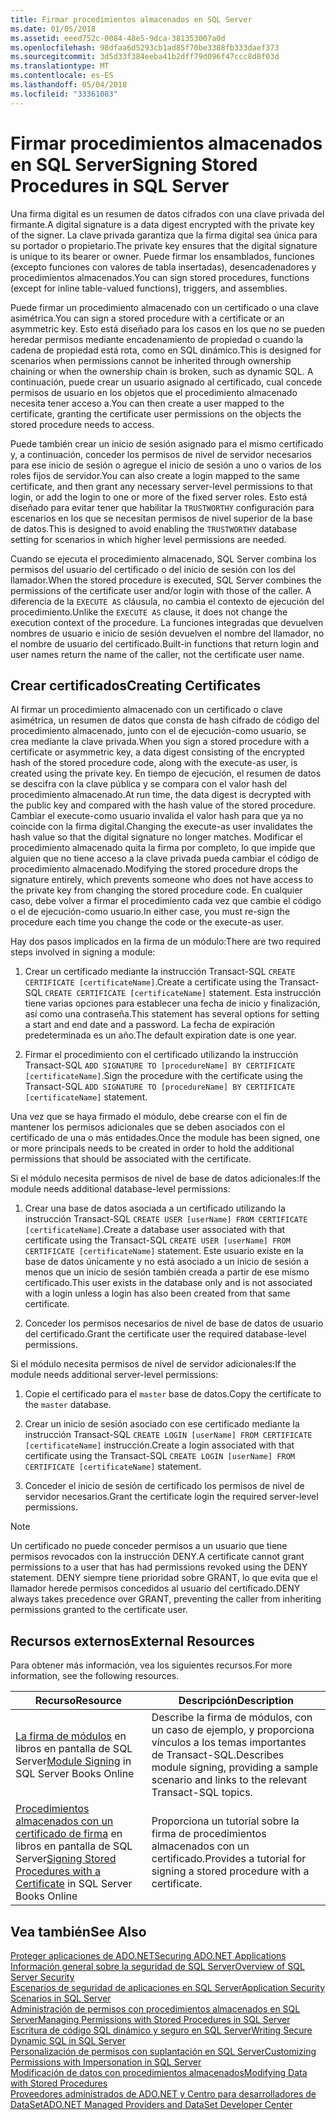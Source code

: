 ```yaml
---
title: Firmar procedimientos almacenados en SQL Server
ms.date: 01/05/2018
ms.assetid: eeed752c-0084-48e5-9dca-381353007a0d
ms.openlocfilehash: 98dfaa6d5293cb1ad85f70be3388fb333daef373
ms.sourcegitcommit: 3d5d33f384eeba41b2dff79d096f47ccc8d8f03d
ms.translationtype: MT
ms.contentlocale: es-ES
ms.lasthandoff: 05/04/2018
ms.locfileid: "33361083"
---
```

# <a name="signing-stored-procedures-in-sql-server"></a><span data-ttu-id="748ed-102">Firmar procedimientos almacenados en SQL Server</span><span class="sxs-lookup"><span data-stu-id="748ed-102">Signing Stored Procedures in SQL Server</span></span>
 <span data-ttu-id="748ed-103">Una firma digital es un resumen de datos cifrados con una clave privada del firmante.</span><span class="sxs-lookup"><span data-stu-id="748ed-103">A digital signature is a data digest encrypted with the private key of the signer.</span></span> <span data-ttu-id="748ed-104">La clave privada garantiza que la firma digital sea única para su portador o propietario.</span><span class="sxs-lookup"><span data-stu-id="748ed-104">The private key ensures that the digital signature is unique to its bearer or owner.</span></span> <span data-ttu-id="748ed-105">Puede firmar los ensamblados, funciones (excepto funciones con valores de tabla insertadas), desencadenadores y procedimientos almacenados.</span><span class="sxs-lookup"><span data-stu-id="748ed-105">You can sign stored procedures, functions (except for inline table-valued functions), triggers, and assemblies.</span></span>  
  
 <span data-ttu-id="748ed-106">Puede firmar un procedimiento almacenado con un certificado o una clave asimétrica.</span><span class="sxs-lookup"><span data-stu-id="748ed-106">You can sign a stored procedure with a certificate or an asymmetric key.</span></span> <span data-ttu-id="748ed-107">Esto está diseñado para los casos en los que no se pueden heredar permisos mediante encadenamiento de propiedad o cuando la cadena de propiedad está rota, como en SQL dinámico.</span><span class="sxs-lookup"><span data-stu-id="748ed-107">This is designed for scenarios when permissions cannot be inherited through ownership chaining or when the ownership chain is broken, such as dynamic SQL.</span></span> <span data-ttu-id="748ed-108">A continuación, puede crear un usuario asignado al certificado, cual concede permisos de usuario en los objetos que el procedimiento almacenado necesita tener acceso a.</span><span class="sxs-lookup"><span data-stu-id="748ed-108">You can then create a user mapped to the certificate, granting the certificate user permissions on the objects the stored procedure needs to access.</span></span>  

 <span data-ttu-id="748ed-109">Puede también crear un inicio de sesión asignado para el mismo certificado y, a continuación, conceder los permisos de nivel de servidor necesarios para ese inicio de sesión o agregue el inicio de sesión a uno o varios de los roles fijos de servidor.</span><span class="sxs-lookup"><span data-stu-id="748ed-109">You can also create a login mapped to the same certificate, and then grant any necessary server-level permissions to that login, or add the login to one or more of the fixed server roles.</span></span> <span data-ttu-id="748ed-110">Esto está diseñado para evitar tener que habilitar la `TRUSTWORTHY` configuración para escenarios en los que se necesitan permisos de nivel superior de la base de datos.</span><span class="sxs-lookup"><span data-stu-id="748ed-110">This is designed to avoid enabling the `TRUSTWORTHY` database setting for scenarios in which higher level permissions are needed.</span></span>  
  
 <span data-ttu-id="748ed-111">Cuando se ejecuta el procedimiento almacenado, SQL Server combina los permisos del usuario del certificado o del inicio de sesión con los del llamador.</span><span class="sxs-lookup"><span data-stu-id="748ed-111">When the stored procedure is executed, SQL Server combines the permissions of the certificate user and/or login with those of the caller.</span></span> <span data-ttu-id="748ed-112">A diferencia de la `EXECUTE AS` cláusula, no cambia el contexto de ejecución del procedimiento.</span><span class="sxs-lookup"><span data-stu-id="748ed-112">Unlike the `EXECUTE AS` clause, it does not change the execution context of the procedure.</span></span> <span data-ttu-id="748ed-113">La funciones integradas que devuelven nombres de usuario e inicio de sesión devuelven el nombre del llamador, no el nombre de usuario del certificado.</span><span class="sxs-lookup"><span data-stu-id="748ed-113">Built-in functions that return login and user names return the name of the caller, not the certificate user name.</span></span>  
  
## <a name="creating-certificates"></a><span data-ttu-id="748ed-114">Crear certificados</span><span class="sxs-lookup"><span data-stu-id="748ed-114">Creating Certificates</span></span>  
 <span data-ttu-id="748ed-115">Al firmar un procedimiento almacenado con un certificado o clave asimétrica, un resumen de datos que consta de hash cifrado de código del procedimiento almacenado, junto con el de ejecución-como usuario, se crea mediante la clave privada.</span><span class="sxs-lookup"><span data-stu-id="748ed-115">When you sign a stored procedure with a certificate or asymmetric key, a data digest consisting of the encrypted hash of the stored procedure code, along with the execute-as user, is created using the private key.</span></span> <span data-ttu-id="748ed-116">En tiempo de ejecución, el resumen de datos se descifra con la clave pública y se compara con el valor hash del procedimiento almacenado.</span><span class="sxs-lookup"><span data-stu-id="748ed-116">At run time, the data digest is decrypted with the public key and compared with the hash value of the stored procedure.</span></span> <span data-ttu-id="748ed-117">Cambiar el execute-como usuario invalida el valor hash para que ya no coincide con la firma digital.</span><span class="sxs-lookup"><span data-stu-id="748ed-117">Changing the execute-as user invalidates the hash value so that the digital signature no longer matches.</span></span> <span data-ttu-id="748ed-118">Modificar el procedimiento almacenado quita la firma por completo, lo que impide que alguien que no tiene acceso a la clave privada pueda cambiar el código de procedimiento almacenado.</span><span class="sxs-lookup"><span data-stu-id="748ed-118">Modifying the stored procedure drops the signature entirely, which prevents someone who does not have access to the private key from changing the stored procedure code.</span></span> <span data-ttu-id="748ed-119">En cualquier caso, debe volver a firmar el procedimiento cada vez que cambie el código o el de ejecución-como usuario.</span><span class="sxs-lookup"><span data-stu-id="748ed-119">In either case, you must re-sign the procedure each time you change the code or the execute-as user.</span></span>  
  
 <span data-ttu-id="748ed-120">Hay dos pasos implicados en la firma de un módulo:</span><span class="sxs-lookup"><span data-stu-id="748ed-120">There are two required steps involved in signing a module:</span></span>  
  
1.  <span data-ttu-id="748ed-121">Crear un certificado mediante la instrucción Transact-SQL `CREATE CERTIFICATE [certificateName]`.</span><span class="sxs-lookup"><span data-stu-id="748ed-121">Create a certificate using the Transact-SQL `CREATE CERTIFICATE [certificateName]` statement.</span></span> <span data-ttu-id="748ed-122">Esta instrucción tiene varias opciones para establecer una fecha de inicio y finalización, así como una contraseña.</span><span class="sxs-lookup"><span data-stu-id="748ed-122">This statement has several options for setting a start and end date and a password.</span></span> <span data-ttu-id="748ed-123">La fecha de expiración predeterminada es un año.</span><span class="sxs-lookup"><span data-stu-id="748ed-123">The default expiration date is one year.</span></span>  
  
1.  <span data-ttu-id="748ed-124">Firmar el procedimiento con el certificado utilizando la instrucción Transact-SQL `ADD SIGNATURE TO [procedureName] BY CERTIFICATE [certificateName]`.</span><span class="sxs-lookup"><span data-stu-id="748ed-124">Sign the procedure with the certificate using the Transact-SQL `ADD SIGNATURE TO [procedureName] BY CERTIFICATE [certificateName]` statement.</span></span>  

<span data-ttu-id="748ed-125">Una vez que se haya firmado el módulo, debe crearse con el fin de mantener los permisos adicionales que se deben asociados con el certificado de una o más entidades.</span><span class="sxs-lookup"><span data-stu-id="748ed-125">Once the module has been signed, one or more principals needs to be created in order to hold the additional permissions that should be associated with the certificate.</span></span>  

<span data-ttu-id="748ed-126">Si el módulo necesita permisos de nivel de base de datos adicionales:</span><span class="sxs-lookup"><span data-stu-id="748ed-126">If the module needs additional database-level permissions:</span></span>  
  
1.  <span data-ttu-id="748ed-127">Crear una base de datos asociada a un certificado utilizando la instrucción Transact-SQL `CREATE USER [userName] FROM CERTIFICATE [certificateName]`.</span><span class="sxs-lookup"><span data-stu-id="748ed-127">Create a database user associated with that certificate using the Transact-SQL `CREATE USER [userName] FROM CERTIFICATE [certificateName]` statement.</span></span> <span data-ttu-id="748ed-128">Este usuario existe en la base de datos únicamente y no está asociado a un inicio de sesión a menos que un inicio de sesión también creada a partir de ese mismo certificado.</span><span class="sxs-lookup"><span data-stu-id="748ed-128">This user exists in the database only and is not associated with a login unless a login has also been created from that same certificate.</span></span>  
  
1.  <span data-ttu-id="748ed-129">Conceder los permisos necesarios de nivel de base de datos de usuario del certificado.</span><span class="sxs-lookup"><span data-stu-id="748ed-129">Grant the certificate user the required database-level permissions.</span></span>  
  
<span data-ttu-id="748ed-130">Si el módulo necesita permisos de nivel de servidor adicionales:</span><span class="sxs-lookup"><span data-stu-id="748ed-130">If the module needs additional server-level permissions:</span></span>  
  
1.  <span data-ttu-id="748ed-131">Copie el certificado para el `master` base de datos.</span><span class="sxs-lookup"><span data-stu-id="748ed-131">Copy the certificate to the `master` database.</span></span>  
 
1.  <span data-ttu-id="748ed-132">Crear un inicio de sesión asociado con ese certificado mediante la instrucción Transact-SQL `CREATE LOGIN [userName] FROM CERTIFICATE [certificateName]` instrucción.</span><span class="sxs-lookup"><span data-stu-id="748ed-132">Create a login associated with that certificate using the Transact-SQL `CREATE LOGIN [userName] FROM CERTIFICATE [certificateName]` statement.</span></span>  
  
1.  <span data-ttu-id="748ed-133">Conceder el inicio de sesión de certificado los permisos de nivel de servidor necesarios.</span><span class="sxs-lookup"><span data-stu-id="748ed-133">Grant the certificate login the required server-level permissions.</span></span>  
  
> [!NOTE]  
>  <span data-ttu-id="748ed-134">Un certificado no puede conceder permisos a un usuario que tiene permisos revocados con la instrucción DENY.</span><span class="sxs-lookup"><span data-stu-id="748ed-134">A certificate cannot grant permissions to a user that has had permissions revoked using the DENY statement.</span></span> <span data-ttu-id="748ed-135">DENY siempre tiene prioridad sobre GRANT, lo que evita que el llamador herede permisos concedidos al usuario del certificado.</span><span class="sxs-lookup"><span data-stu-id="748ed-135">DENY always takes precedence over GRANT, preventing the caller from inheriting permissions granted to the certificate user.</span></span>  
  
## <a name="external-resources"></a><span data-ttu-id="748ed-136">Recursos externos</span><span class="sxs-lookup"><span data-stu-id="748ed-136">External Resources</span></span>  
 <span data-ttu-id="748ed-137">Para obtener más información, vea los siguientes recursos.</span><span class="sxs-lookup"><span data-stu-id="748ed-137">For more information, see the following resources.</span></span>  
  
|<span data-ttu-id="748ed-138">Recurso</span><span class="sxs-lookup"><span data-stu-id="748ed-138">Resource</span></span>|<span data-ttu-id="748ed-139">Descripción</span><span class="sxs-lookup"><span data-stu-id="748ed-139">Description</span></span>|  
|--------------|-----------------|  
|<span data-ttu-id="748ed-140">[La firma de módulos](http://go.microsoft.com/fwlink/?LinkId=98590) en libros en pantalla de SQL Server</span><span class="sxs-lookup"><span data-stu-id="748ed-140">[Module Signing](http://go.microsoft.com/fwlink/?LinkId=98590) in SQL Server Books Online</span></span>|<span data-ttu-id="748ed-141">Describe la firma de módulos, con un caso de ejemplo, y proporciona vínculos a los temas importantes de Transact-SQL.</span><span class="sxs-lookup"><span data-stu-id="748ed-141">Describes module signing, providing a sample scenario and links to the relevant Transact-SQL topics.</span></span>|  
|<span data-ttu-id="748ed-142">[Procedimientos almacenados con un certificado de firma](http://msdn.microsoft.com/library/bb283630.aspx) en libros en pantalla de SQL Server</span><span class="sxs-lookup"><span data-stu-id="748ed-142">[Signing Stored Procedures with a Certificate](http://msdn.microsoft.com/library/bb283630.aspx) in SQL Server Books Online</span></span>|<span data-ttu-id="748ed-143">Proporciona un tutorial sobre la firma de procedimientos almacenados con un certificado.</span><span class="sxs-lookup"><span data-stu-id="748ed-143">Provides a tutorial for signing a stored procedure with a certificate.</span></span>|  
  
## <a name="see-also"></a><span data-ttu-id="748ed-144">Vea también</span><span class="sxs-lookup"><span data-stu-id="748ed-144">See Also</span></span>  
 [<span data-ttu-id="748ed-145">Proteger aplicaciones de ADO.NET</span><span class="sxs-lookup"><span data-stu-id="748ed-145">Securing ADO.NET Applications</span></span>](../../../../../docs/framework/data/adonet/securing-ado-net-applications.md)  
 [<span data-ttu-id="748ed-146">Información general sobre la seguridad de SQL Server</span><span class="sxs-lookup"><span data-stu-id="748ed-146">Overview of SQL Server Security</span></span>](../../../../../docs/framework/data/adonet/sql/overview-of-sql-server-security.md)  
 [<span data-ttu-id="748ed-147">Escenarios de seguridad de aplicaciones en SQL Server</span><span class="sxs-lookup"><span data-stu-id="748ed-147">Application Security Scenarios in SQL Server</span></span>](../../../../../docs/framework/data/adonet/sql/application-security-scenarios-in-sql-server.md)  
 [<span data-ttu-id="748ed-148">Administración de permisos con procedimientos almacenados en SQL Server</span><span class="sxs-lookup"><span data-stu-id="748ed-148">Managing Permissions with Stored Procedures in SQL Server</span></span>](../../../../../docs/framework/data/adonet/sql/managing-permissions-with-stored-procedures-in-sql-server.md)  
 [<span data-ttu-id="748ed-149">Escritura de código SQL dinámico y seguro en SQL Server</span><span class="sxs-lookup"><span data-stu-id="748ed-149">Writing Secure Dynamic SQL in SQL Server</span></span>](../../../../../docs/framework/data/adonet/sql/writing-secure-dynamic-sql-in-sql-server.md)  
 [<span data-ttu-id="748ed-150">Personalización de permisos con suplantación en SQL Server</span><span class="sxs-lookup"><span data-stu-id="748ed-150">Customizing Permissions with Impersonation in SQL Server</span></span>](../../../../../docs/framework/data/adonet/sql/customizing-permissions-with-impersonation-in-sql-server.md)  
 [<span data-ttu-id="748ed-151">Modificación de datos con procedimientos almacenados</span><span class="sxs-lookup"><span data-stu-id="748ed-151">Modifying Data with Stored Procedures</span></span>](../../../../../docs/framework/data/adonet/modifying-data-with-stored-procedures.md)  
 [<span data-ttu-id="748ed-152">Proveedores administrados de ADO.NET y Centro para desarrolladores de DataSet</span><span class="sxs-lookup"><span data-stu-id="748ed-152">ADO.NET Managed Providers and DataSet Developer Center</span></span>](http://go.microsoft.com/fwlink/?LinkId=217917)

